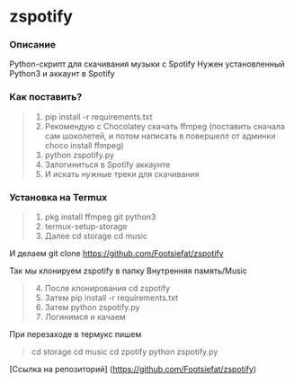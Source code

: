 # zspotify

### Описание
Python-скрипт для скачивания музыки с Spotify
Нужен установленный Python3 и аккаунт в Spotify

### Как поставить?
>1. pip install -r requirements.txt
>2. Рекомендую с Chocolatey скачать ffmpeg (поставить сначала сам шоколетей, и потом написать в повершелл от админки choco install ffmpeg)
>3.  python zspotify.py
>4. Залогиниться в Spotify аккаунте
>5. И искать нужные треки для скачивания

### Установка на Termux

>1. pkg install ffmpeg git python3
>2. termux-setup-storage
>3. Далее cd storage
>cd music

И делаем git clone https://github.com/Footsiefat/zspotify

Так мы клонируем zspotify в папку Внутренняя память/Music
>4. После клонирования  cd zspotify
>5. Затем pip install -r requirements.txt
>6.  Затем python zspotify.py
>7. Логинимся и качаем

При перезаходе в термукс пишем
>cd storage
>cd music
>cd zpotify
>python zspotify.py

[Ссылка на репозиторий] (https://github.com/Footsiefat/zspotify)
